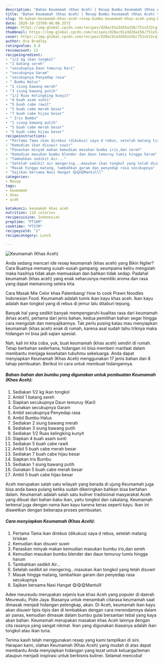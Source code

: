 ```yaml
---
description: "Bahan Keumamah (Khas Aceh) | Resep Bumbu Keumamah (Khas Aceh) Yang Bikin Ngiler"
title: "Bahan Keumamah (Khas Aceh) | Resep Bumbu Keumamah (Khas Aceh) Yang Bikin Ngiler"
slug: 58-bahan-keumamah-khas-aceh-resep-bumbu-keumamah-khas-aceh-yang-bikin-ngiler
date: 2020-10-15T09:48:00.357Z
image: https://img-global.cpcdn.com/recipes/d20ac91a3d26a156/751x532cq70/keumamah-khas-aceh-foto-resep-utama.jpg
thumbnail: https://img-global.cpcdn.com/recipes/d20ac91a3d26a156/751x532cq70/keumamah-khas-aceh-foto-resep-utama.jpg
cover: https://img-global.cpcdn.com/recipes/d20ac91a3d26a156/751x532cq70/keumamah-khas-aceh-foto-resep-utama.jpg
author: Ora Bradley
ratingvalue: 4.8
reviewcount: 12
recipeingredient:
- "1/2 kg ikan tongkol"
- "1 batang sereh"
- "secukupnya Daun temuruy Kari"
- "secukupnya Garam"
- "secukupnya Penyedap rasa"
- " Bumbu Halus"
- "2 siung bawang merah"
- "3 siung bawang putih"
- "1/2 Ruas kelingking kunyit"
- "4 buah asam sunti"
- "5 buah cabe rawit"
- "5 buah cabe merah besar"
- "7 buah cabe hijau besar"
- " Iris Bumbu"
- "1 siung bawang putih"
- "5 buah cabe merah besar"
- "5 buah cabe hijau besar"
recipeinstructions:
- "Pertama Tama ikan direbus (dikukus) saya d rebus, setelah matang tiriskan"
- "Kemudian ikan disuwir suwir"
- "Panaskan minyak makan kemudian masukan bumbu iris,dan sereh"
- "Kemudian masukan bumbu blender dan daun temuruy tumis hingga harum"
- "Tambahkan sedikit Air..."
- "Setelah sedikit air mengering...masukan ikan tongkol yang telah disuwir"
- "Masak hingga matang, tambahkan garam dan penyedap rasa secukupnya"
- "Sajikan bersama Nasi Hangat 😋😋😋Mantulll"
categories:
- Resep
tags:
- keumamah
- khas
- aceh

katakunci: keumamah khas aceh 
nutrition: 118 calories
recipecuisine: Indonesian
preptime: "PT16M"
cooktime: "PT57M"
recipeyield: "2"
recipecategory: Lunch

---
```



![Keumamah (Khas Aceh)](https://img-global.cpcdn.com/recipes/d20ac91a3d26a156/751x532cq70/keumamah-khas-aceh-foto-resep-utama.jpg)

Anda sedang mencari ide resep keumamah (khas aceh) yang Bikin Ngiler? Cara Buatnya memang susah-susah gampang. seumpama keliru mengolah maka hasilnya tidak akan memuaskan dan bahkan tidak sedap. Padahal keumamah (khas aceh) yang enak seharusnya memiliki aroma dan rasa yang dapat memancing selera kita.

Cara Masak Mie Celor khas Palembang/ How to cook Prawn Noodles Indonesian Food. Keumamah adalah tumis ikan kayu khas aceh. Ikan kayu adalah ikan tongkol yang di rebus di jemur lalu ditaburi tepung.

Banyak hal yang sedikit banyak mempengaruhi kualitas rasa dari keumamah (khas aceh), pertama dari jenis bahan, kedua pemilihan bahan segar hingga cara mengolah dan menyajikannya. Tak perlu pusing kalau mau menyiapkan keumamah (khas aceh) enak di rumah, karena asal sudah tahu triknya maka hidangan ini bisa jadi sajian spesial.


Nah, kali ini kita coba, yuk, buat keumamah (khas aceh) sendiri di rumah. Tetap berbahan sederhana, hidangan ini bisa memberi manfaat dalam membantu menjaga kesehatan tubuhmu sekeluarga. Anda dapat menyiapkan Keumamah (Khas Aceh) menggunakan 17 jenis bahan dan 8 tahap pembuatan. Berikut ini cara untuk membuat hidangannya.

<!--inarticleads1-->

##### Bahan-bahan dan bumbu yang digunakan untuk pembuatan Keumamah (Khas Aceh):

1. Sediakan 1/2 kg ikan tongkol
1. Ambil 1 batang sereh
1. Siapkan secukupnya Daun temuruy (Kari)
1. Gunakan secukupnya Garam
1. Ambil secukupnya Penyedap rasa
1. Ambil  Bumbu Halus
1. Sediakan 2 siung bawang merah
1. Sediakan 3 siung bawang putih
1. Sediakan 1/2 Ruas kelingking kunyit
1. Siapkan 4 buah asam sunti
1. Sediakan 5 buah cabe rawit
1. Ambil 5 buah cabe merah besar
1. Sediakan 7 buah cabe hijau besar
1. Siapkan  Iris Bumbu
1. Sediakan 1 siung bawang putih
1. Gunakan 5 buah cabe merah besar
1. Ambil 5 buah cabe hijau besar


Aceh merupakan salah satu wilayah yang berada di ujung Keumamah juga bisa anda bawa pulang ketika sudah dikeringkan bahkan bisa bertahan dalam. Keumamah adalah salah satu kuliner tradisional masyarakat Aceh yang dibuat dari bahan baku ikan, yaitu tongkol dan cakalang. Keumamah terkenal juga dengan nama ikan kayu karena keras seperti kayu. Ikan ini diawetkan dengan beberapa proses pembuatan. 

<!--inarticleads2-->

##### Cara menyiapkan Keumamah (Khas Aceh):

1. Pertama Tama ikan direbus (dikukus) saya d rebus, setelah matang tiriskan
1. Kemudian ikan disuwir suwir
1. Panaskan minyak makan kemudian masukan bumbu iris,dan sereh
1. Kemudian masukan bumbu blender dan daun temuruy tumis hingga harum
1. Tambahkan sedikit Air...
1. Setelah sedikit air mengering...masukan ikan tongkol yang telah disuwir
1. Masak hingga matang, tambahkan garam dan penyedap rasa secukupnya
1. Sajikan bersama Nasi Hangat 😋😋😋Mantulll


Adee meureudu merupakan sejenis kue khas Aceh yang populer di daerah Meureudu, Pidie Jaya. Biasanya untuk menambah citarasa keumamah saat dimasak menjadi hidangan pelengkap, akan. Di Aceh, keumamah ikan kayu akan disuwir tipis-tipis dan di lembabkan dengan cara merendamnya dalam air panas, kemudian dimasak dalam bumbu gulai bersantan tebal yang kaya akan bahan. Keumamah merupakan masakan khas Aceh lainnya dengan cita rasanya yang sangat nikmat. Ikan yang digunakan biasanya adalah ikan tongkol atau ikan tuna. 

Terima kasih telah menggunakan resep yang kami tampilkan di sini. Harapan kami, olahan Keumamah (Khas Aceh) yang mudah di atas dapat membantu Anda menyiapkan hidangan yang lezat untuk keluarga/teman ataupun menjadi inspirasi untuk berbisnis kuliner. Selamat mencoba!
